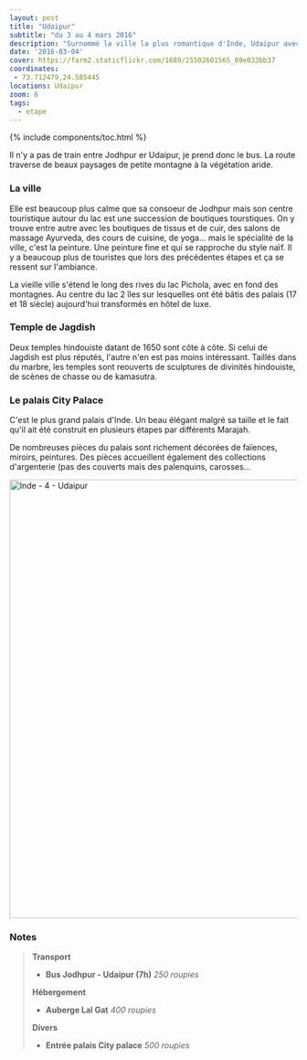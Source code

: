 ```yaml
---
layout: post
title: "Udaipur"
subtitle: "du 3 au 4 mars 2016"
description: "Surnommé la ville la plus romantique d'Inde, Udaipur avec son lac et ses palais a de quoi séduire."
date: '2016-03-04'
cover: https://farm2.staticflickr.com/1689/25502601565_89e033bb37
coordinates:
 - 73.712479,24.585445
locations: Udaipur
zoom: 6
tags:
  - etape
---
```


{% include components/toc.html %}

Il n'y a pas de train entre Jodhpur er Udaipur, je prend donc le bus. La route traverse de beaux paysages de petite montagne à la végétation aride.

### La ville

Elle est beaucoup plus calme que sa consoeur de Jodhpur mais son centre touristique autour du lac est une succession de boutiques tourstiques. On y trouve entre autre avec les boutiques de tissus et de cuir, des salons de massage Ayurveda, des cours de cuisine, de yoga... mais le spécialité de la ville, c'est la peinture. Une peinture fine et qui se rapproche du style naïf. Il y a beaucoup plus de touristes que lors des précédentes étapes et ça se ressent sur l'ambiance.

La vieille ville s'étend le long des rives du lac Pichola, avec en fond des montagnes. Au centre du lac 2 îles sur lesquelles ont été bâtis des palais (17 et 18 siècle) aujourd'hui transformés en hôtel de luxe.

### Temple de Jagdish 

Deux temples hindouiste datant de 1650 sont côte à côte. Si celui de Jagdish est plus réputés, l'autre n'en est pas moins intéressant. Taillés dans du marbre, les temples sont reouverts de sculptures de divinités hindouiste, de scènes de chasse ou de kamasutra.

### Le palais City Palace

C'est le plus grand palais d'Inde. Un beau élégant malgré sa taille et le fait qu'il ait été construit en plusieurs étapes par différents Marajah.

De nombreuses pièces du palais sont richement décorées de faïences, miroirs, peintures. Des pièces accueillent également des collections d'argenterie  (pas des couverts mais des palenquins, carosses...

<a data-flickr-embed="true"  href="https://www.flickr.com/photos/planitude/albums/72157664746690869" title="Inde - 4 - Udaipur"><img src="https://farm2.staticflickr.com/1689/25502601565_89e033bb37_b.jpg" width="1024" height="768" alt="Inde - 4 - Udaipur"></a><script async src="//embedr.flickr.com/assets/client-code.js" charset="utf-8"></script>

### Notes

>**Transport**
>
>- **Bus Jodhpur - Udaipur (7h)** *250 roupies*
>
>**Hébergement**
>
>- **Auberge Lal Gat** *400 roupies*
>
>**Divers**
>
>- **Entrée palais City palace** *500 roupies*
